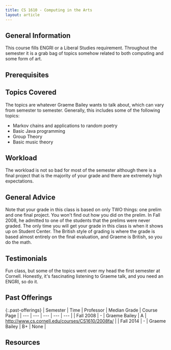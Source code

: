 ```yaml
---
title: CS 1610 - Computing in the Arts
layout: article
---
```


## General Information

This course fills ENGRI or a Liberal Studies requirement. Throughout the semester it is a grab bag of topics somehow related to both computing and some form of art.

## Prerequisites

## Topics Covered

The topics are whatever Graeme Bailey wants to talk about, which can vary from semester to semester. Generally, this includes some of the following topics:

 - Markov chains and applications to random poetry
 - Basic Java programming
 - Group Theory
 - Basic music theory

## Workload

The workload is not so bad for most of the semester although there is a final project that is the majority of your grade and there are extremely high expectations.

## General Advice

Note that your grade in this class is based on only TWO things: one prelim and one final project. You won't find out how you did on the prelim. In Fall 2008, he admitted to one of the students that the prelims were never graded. The only time you will get your grade in this class is when it shows up on Student Center. The British style of grading is where the grade is based almost entirely on the final evaluation, and Graeme is British, so you do the math.

## Testimonials

Fun class, but some of the topics went over my head the first semester at Cornell. Honestly, it's fascinating listening to Graeme talk, and you need an ENGRI, so do it.

## Past Offerings

{:.past-offerings}
| Semester | Time | Professor | Median Grade | Course Page |
| --- | --- | --- | --- | --- |
| Fall 2008 | - | Graeme Bailey | A | <http://www.cs.cornell.edu/courses/CS1610/2008fa/> |
| Fall 2014 | - | Graeme Bailey | B+ | None |

## Resources

